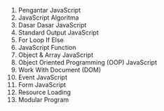 01. Pengantar JavaScript
02. JavaScript Algoritma
03. Dasar Dasar JavaScript
04. Standard Output JavaScript
05. For Loop If Else
06. JavaScript Function
07. Object & Array JavaScript
08. Object Oriented Programming (OOP) JavaScript
09. Work With Document (DOM)
10. Event JavaScript
11. Form JavaScript
12. Resource Loading
13. Modular Program